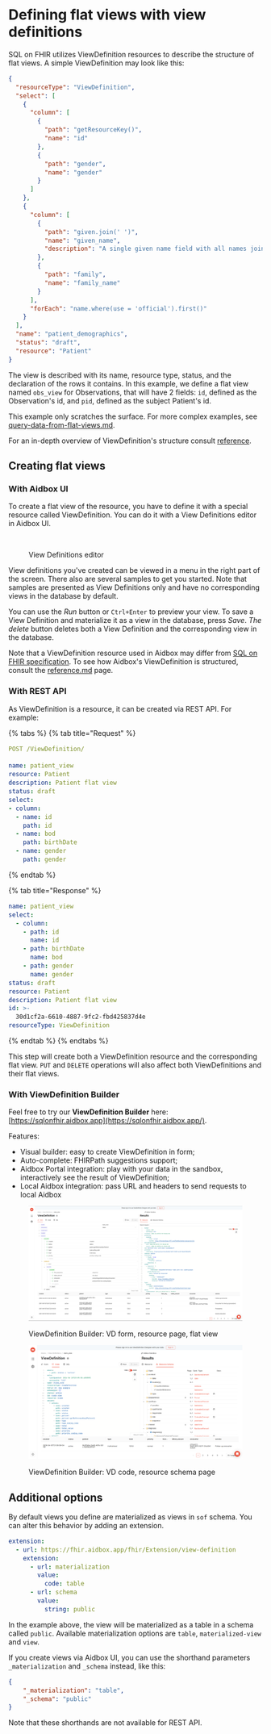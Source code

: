 # Defining flat views with view definitions

SQL on FHIR utilizes ViewDefinition resources to describe the structure of flat views. A simple ViewDefinition may look like this:

```json
{
  "resourceType": "ViewDefinition",
  "select": [
    {
      "column": [
        {
          "path": "getResourceKey()",
          "name": "id"
        },
        {
          "path": "gender",
          "name": "gender"
        }
      ]
    },
    {
      "column": [
        {
          "path": "given.join(' ')",
          "name": "given_name",
          "description": "A single given name field with all names joined together."
        },
        {
          "path": "family",
          "name": "family_name"
        }
      ],
      "forEach": "name.where(use = 'official').first()"
    }
  ],
  "name": "patient_demographics",
  "status": "draft",
  "resource": "Patient"
}
```

The view is described with its name, resource type, status, and the declaration of the rows it contains. In this example, we define a flat view named `obs_view` for Observations, that will have 2 fields: `id`, defined as the Observation's id, and `pid`, defined as the subject Patient's id.

This example only scratches the surface. For more complex examples, see [query-data-from-flat-views.md](query-data-from-flat-views.md). 

For an in-depth overview of ViewDefinition's structure consult [reference](reference.md).

## Creating flat views

### With Aidbox UI

To create a flat view of the resource, you have to define it with a special resource called ViewDefinition. You can do it with a View Definitions editor in Aidbox UI.

<figure><img src="../../../.gitbook/assets/2023-09-25-151846.png" alt=""><figcaption><p>View Definitions editor</p></figcaption></figure>

View definitions you've created can be viewed in a menu in the right part of the screen. There also are several samples to get you started. Note that samples are presented as View Definitions only and have no corresponding views in the database by default.

You can use the _Run_ button or `Ctrl+Enter` to preview your view. To save a View Definition and materialize it as a view in the database, press _Save_. _The delete_ button deletes both a View Definition and the corresponding view in the database.

Note that a ViewDefinition resource used in Aidbox may differ from [SQL on FHIR specification](https://build.fhir.org/ig/FHIR/sql-on-fhir-v2/StructureDefinition-ViewDefinition.html). To see how Aidbox's ViewDefinition is structured, consult the [reference.md](reference.md) page.

### With REST API

As ViewDefinition is a resource, it can be created via REST API. For example:

{% tabs %}
{% tab title="Request" %}
```yaml
POST /ViewDefinition/

name: patient_view
resource: Patient
description: Patient flat view
status: draft
select:
- column:
  - name: id
    path: id
  - name: bod
    path: birthDate
  - name: gender
    path: gender

```
{% endtab %}

{% tab title="Response" %}
```yaml
name: patient_view
select:
  - column:
    - path: id
      name: id
    - path: birthDate
      name: bod
    - path: gender
      name: gender
status: draft
resource: Patient
description: Patient flat view
id: >-
  30d1cf2a-6610-4887-9fc2-fbd425837d4e
resourceType: ViewDefinition
```
{% endtab %}
{% endtabs %}

This step will create both a ViewDefinition resource and the corresponding flat view. `PUT` and `DELETE` operations will also affect both ViewDefinitions and their flat views.

### With ViewDefinition Builder

Feel free to try our **ViewDefinition Builder** here: [https://sqlonfhir.aidbox.app](https://sqlonfhir.aidbox.app/).

Features:

* Visual builder: easy to create ViewDefinition in form;
* Auto-complete: FHIRPath suggestions support;
* Aidbox Portal integration: play with your data in the sandbox, interactively see the result of ViewDefinition;
* Local Aidbox integration: pass URL and headers to send requests to local Aidbox

<figure><img src="../../../.gitbook/assets/1273849a-3cbc-4524-89af-555a3e9d4cd3.png" alt=""><figcaption><p>ViewDefinition Builder: VD form, resource page, flat view</p></figcaption></figure>

<figure><img src="../../../.gitbook/assets/8dabf57f-6e67-4251-ba03-3ae56a9f3847.png" alt=""><figcaption><p>ViewDefinition Builder: VD code, resource schema page</p></figcaption></figure>

## Additional options

By default views you define are materialized as views in `sof` schema. You can alter this behavior by adding an extension.

```yaml
extension:
  - url: https://fhir.aidbox.app/fhir/Extension/view-definition
    extension:
      - url: materialization
        value:
          code: table
      - url: schema
        value:
          string: public
```

In the example above, the view will be materialized as a table in a schema called `public`. Available materialization options are `table`, `materialized-view` and `view`.

If you create views via Aidbox UI, you can use the shorthand parameters `_materialization` and `_schema` instead, like this:

```json
{
    "_materialization": "table",
    "_schema": "public"
}
```

Note that these shorthands are not available for REST API.
